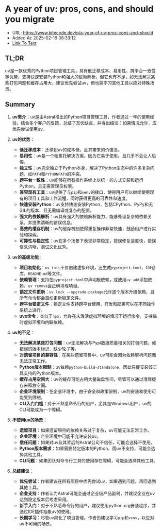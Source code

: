 # A year of uv: pros, cons, and should you migrate
- URL: https://www.bitecode.dev/p/a-year-of-uv-pros-cons-and-should
- Added At: 2025-02-16 06:33:12
- [Link To Text](2025-02-16-a-year-of-uv-pros,-cons,-and-should-you-migrate_raw.md)

## TL;DR
uv是一款优秀的Python项目管理工具，具有低迁移成本、易用性、跨平台一致性等优势，支持快速安装Python和强大的依赖解析。但它也有不足，如无法解决某些打包问题和缓存占用大。建议优先尝试uv，但也需学习其他工具以应对特殊场景。

## Summary
1. **uv简介**：uv是由Astral推出的Python项目管理工具，作者通过一年的使用经验，结合多个客户的反馈，总结了其优缺点，并得出结论：如果情况允许，应优先尝试使用uv。

2. **uv的优势**：
   - **低迁移成本**：迁移到uv的成本低，且其带来的价值高。
   - **易用性**：uv是一个帕累托解决方案，因为它易于使用，且几乎不会让人后悔。
   - **独立性**：uv完全独立于Python本身，解决了Python生态中的许多复杂问题，如`PATH`和`PYTHONPATH`的冲突。
   - **跨平台一致性**：uv能够在所有操作系统上以统一的方式安装和运行Python，且无需管理员权限。
   - **兼容现有工具**：uv提供了与`pip`和`venv`的接口，使得用户可以继续使用现有的项目工具和工作流程，同时获得更高的可靠性和速度。
   - **快速安装Python**：uv支持快速安装Python，包括CPython、PyPy和无GIL的版本，且无需编译或复杂的配置。
   - **强大的依赖解析**：uv具有强大的依赖解析能力，能够处理复杂的依赖关系，并提供清晰的错误信息。
   - **高效的缓存机制**：uv的缓存机制使得重复操作非常快速，鼓励用户进行实验和探索。
   - **可靠性与稳定性**：uv在多个场景下表现非常稳定，错误修复速度快，错误信息清晰，测试文化优秀。

3. **uv的高级功能**：
   - **项目初始化**：`uv init`不仅创建虚拟环境，还生成`pyproject.toml`、Git仓库、`README.md`等文件。
   - **依赖管理**：支持在`pyproject.toml`中声明根依赖，或使用`uv add`添加依赖，`uv remove`会正确清理项目。
   - **锁定文件更新**：`uv lock --upgrade-package`允许逐个版本升级依赖，且所有命令都会自动更新锁定文件。
   - **跨平台锁定文件**：锁定文件支持跨平台使用，开发和部署可以在不同操作系统上进行。
   - **uvx命令**：类似于`npx`，允许在未激活虚拟环境的情况下运行命令，支持临时虚拟环境和内联依赖。

4. **uv的不足**：
   - **无法解决某些打包问题**：uv无法解决与Pypi数据质量相关的打包问题，如错误的版本标记、缺少轮子等。
   - **对遗留项目的兼容性**：在某些遗留项目中，uv可能会因为依赖解析问题而无法正常工作。
   - **Python版本限制**：uv依赖`python-build-standalone`，因此只能安装该工具支持的Python版本。
   - **缓存占用空间大**：uv的缓存可能占用大量磁盘空间，尽管可以通过清理缓存来释放空间。
   - **企业环境限制**：在企业环境中，由于安全和政策限制，uv的安装和使用可能受到限制。
   - **CLI入门门槛**：对于不熟悉命令行的用户，尤其是Windows用户，uv的CLI可能成为一个障碍。

5. **不使用uv的场景**：
   - **遗留项目**：如果遗留项目的依赖关系过于复杂，uv可能无法正常工作。
   - **企业环境**：企业环境中可能不允许安装uv。
   - **信任问题**：如果对uv及其背后的Astral公司不信任，可能会选择不使用。
   - **Python版本需求**：如果需要特定版本的Python，而uv不支持，可能会选择其他工具。
   - **CLI问题**：如果团队对命令行工具的使用存在障碍，可能会选择其他工具。

6. **总结建议**：
   - **优先尝试**：作者建议在所有项目中优先尝试uv，如果遇到问题，再回退到其他工具。
   - **企业支持**：作者认为Astral可能会通过企业级产品盈利，并建议企业在uv达到稳定版本后考虑采用。
   - **新手入门**：对于不熟悉命令行的用户，建议使用python.org安装程序，并通过IDE插件抽象uv的使用。
   - **长期学习**：尽管uv简化了项目管理，作者仍建议学习`pip`和`venv`，以应对uv不可用的场景。
